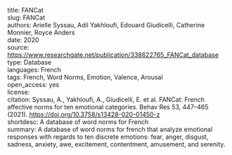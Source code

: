 title: FANCat  
slug: FANCat  
authors: Arielle Syssau, Adil Yakhloufi, Edouard Giudicelli, Catherine Monnier, Royce Anders  
date: 2020  
source: https://www.researchgate.net/publication/338622765_FANCat_database  
type: Database  
languages: French  
tags: French, Word Norms, Emotion, Valence, Arousal  
open_access: yes  
license:    
citation: Syssau, A., Yakhloufi, A., Giudicelli, E. et al. FANCat: French affective norms for ten emotional categories. Behav Res 53, 447–465 (2021). https://doi.org/10.3758/s13428-020-01450-z  
shortdesc: A database of word norms for French  
summary: A database of word norms for french that analyze emotional responses with regards to ten discrete emotions: fear, anger, disgust, sadness, anxiety, awe, excitement, contentment, amusement, and serenity.
